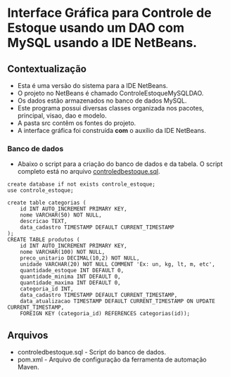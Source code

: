 # Interface Gráfica para Controle de Estoque usando um DAO com MySQL usando a IDE NetBeans.

## Contextualização

 - Esta é uma versão do sistema para a IDE NetBeans.<br>
 - O projeto no NetBeans é chamado ControleEstoqueMySQLDAO.<br>
 - Os dados estão armazenados no banco de dados MySQL.<br>
 - Este programa possui diversas classes organizada nos pacotes, principal, visao, dao e modelo.<br>
 - A pasta src contêm os fontes do projeto.<br>
 - A interface gráfica foi construída **com** o auxílio da IDE NetBeans.<br>

### Banco de dados

- Abaixo o script para a criação do banco de dados e da tabela. O script completo está no arquivo [controledbestoque.sql](controledbestoque.sql).

```
create database if not exists controle_estoque;
use controle_estoque;

create table categorias (
    id INT AUTO_INCREMENT PRIMARY KEY,
    nome VARCHAR(50) NOT NULL,
    descricao TEXT,
    data_cadastro TIMESTAMP DEFAULT CURRENT_TIMESTAMP
);
CREATE TABLE produtos (
    id INT AUTO_INCREMENT PRIMARY KEY,
    nome VARCHAR(100) NOT NULL,
    preco_unitario DECIMAL(10,2) NOT NULL,
    unidade VARCHAR(20) NOT NULL COMMENT 'Ex: un, kg, lt, m, etc',
    quantidade_estoque INT DEFAULT 0,
    quantidade_minima INT DEFAULT 0,
    quantidade_maxima INT DEFAULT 0,
    categoria_id INT,
    data_cadastro TIMESTAMP DEFAULT CURRENT_TIMESTAMP,
    data_atualizacao TIMESTAMP DEFAULT CURRENT_TIMESTAMP ON UPDATE CURRENT_TIMESTAMP,
    FOREIGN KEY (categoria_id) REFERENCES categorias(id));

```

## Arquivos

- controledbestoque.sql - Script do banco de dados.
- pom.xml - Arquivo de configuração da ferramenta de automação Maven.
